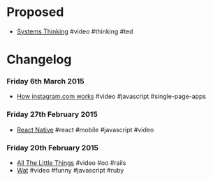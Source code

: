 # Proposed
* [Systems Thinking](http://www.ted.com/talks/tom_wujec_got_a_wicked_problem_first_tell_me_how_you_make_toast?language=en) #video #thinking #ted

# Changelog
### Friday 6th March 2015
* [How instagram.com works](https://www.youtube.com/watch?v=VkTCL6Nqm6Y) #video #javascript #single-page-apps

### Friday 27th February 2015
* [React Native](http://conf.reactjs.com/schedule.html#keynote) #react #mobile #javascript #video

### Friday 20th February 2015
* [All The Little Things](https://www.youtube.com/watch?v=8bZh5LMaSmE) #video #oo #rails
* [Wat](https://www.destroyallsoftware.com/talks/wat) #video #funny #javascript #ruby
